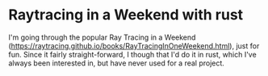# Raytracing in a Weekend with rust

I'm going through the popular Ray Tracing in a Weekend 
(https://raytracing.github.io/books/RayTracingInOneWeekend.html), just for fun. Since it fairly straight-forward,
I though that I'd do it in rust, which I've always been interested in, but have never used for a real
project.
